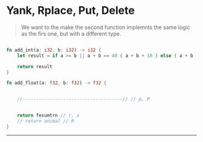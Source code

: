 # Yank, Rplace, Put, Delete

> We want to the make the second function implemnts the same logic as the firs one, but with a different type.



```rs

fn add_int(a: i32, b: i32) -> i32 {
    let result = if a >= b || a + b == 40 { a + b + 10 } else { a + b - 10 } // y

    return result
}

fn add_float(a: f32, b: f32) -> f32 {


    //-------------------------------------// // p, P


    return fesumtrn // r, x
    // return animal // R
}

```


---


# 
